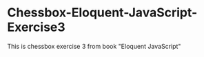 # Chessbox-Eloquent-JavaScript-Exercise3
This is chessbox exercise 3 from book "Eloquent JavaScript"
